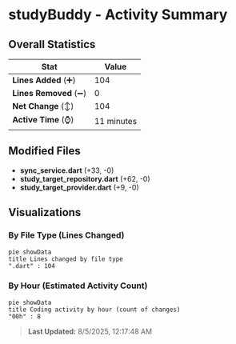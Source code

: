 # studyBuddy - Activity Summary 

## Overall Statistics

| Stat                   | Value                                                             |
| ---------------------- | ----------------------------------------------------------------- |
| **Lines Added** (➕)   | 104                                          |
| **Lines Removed** (➖) | 0                                        |
| **Net Change** (↕)    | 104                |
| **Active Time** (⌚)   | 11 minutes |


## Modified Files
- **sync_service.dart** (+33, -0)
- **study_target_repository.dart** (+62, -0)
- **study_target_provider.dart** (+9, -0)

## Visualizations

### By File Type (Lines Changed)

```mermaid
pie showData
title Lines changed by file type
".dart" : 104
```

### By Hour (Estimated Activity Count)

```mermaid
pie showData
title Coding activity by hour (count of changes)
"00h" : 8
```


> **Last Updated:** 8/5/2025, 12:17:48 AM